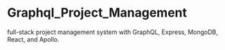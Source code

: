 # Graphql_Project_Management
full-stack project management system with GraphQL, Express, MongoDB, React, and Apollo.

